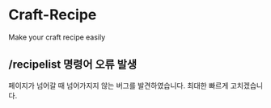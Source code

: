 # Craft-Recipe
Make your craft recipe easily

## /recipelist 명령어 오류 발생
페이지가 넘어갈 때 넘어가지지 않는 버그를 발견하였습니다. 최대한 빠르게 고치겠습니다.
